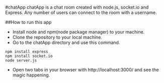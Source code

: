 #chatApp
chatApp is a chat room created with node.js, socket.io and Express. Any number of users can connect to the room with a username.

##How to run this app
* Install node and npm(node package manager) to your machine.
* Clone the repository to your local machine.
* Go to the chatApp directory and use this command.
```shell
npm install express
npm install socket.io
node server.js
```
* Open two tabs in your browser with http://localhost:3000/ and see the magic happening.

